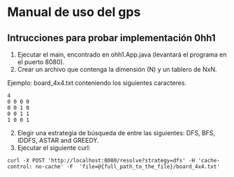# Manual de uso del gps

## Intrucciones para probar implementación 0hh1

1. Ejecutar el main, encontrado en ohh1.App.java (levantará el programa en el puerto 8080).
2. Crear un archivo que contenga la dimensión (N) y un tablero de NxN.

Ejemplo: board_4x4.txt conteniendo los siguientes caracteres.

```
4
0 0 0 0
0 0 1 0
0 0 1 1
1 0 0 1
```

2. Elegir una estrategia de búsqueda de entre las siguientes: DFS, BFS, IDDFS, ASTAR and GREEDY.
3. Ejecutar el siguiente curl:

`
curl -X POST 'http://localhost:8080/resolve?strategy=dfs' -H 'cache-control: no-cache' -F 
'file=@{full_path_to_the_file}/board_4x4.txt'
`
